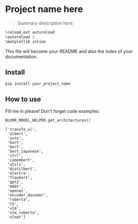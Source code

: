 # Project name here
> Summary description here.


```python
%reload_ext autoreload
%autoreload 2
%matplotlib inline
```

This file will become your README and also the index of your documentation.

## Install

`pip install your_project_name`

## How to use

Fill me in please! Don't forget code examples:

```python
BLURR_MODEL_HELPER.get_architectures()
```




    ['transfo_xl',
     'albert',
     'auto',
     'bart',
     'bert',
     'bert_japanese',
     'ctrl',
     'camembert',
     'utils',
     'distilbert',
     'electra',
     'flaubert',
     'gpt2',
     'mmbt',
     'openai',
     'encoder_decoder',
     'roberta',
     't5',
     'xlm',
     'xlm_roberta',
     'xlnet']


